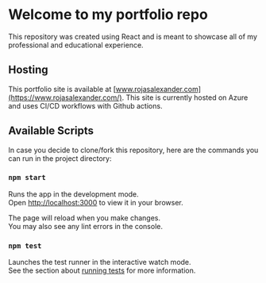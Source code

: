 # Welcome to my portfolio repo

This repository was created using React and is meant to showcase all of my professional and educational experience.

## Hosting

This portfolio site is available at [www.rojasalexander.com](https://www.rojasalexander.com/). This site is currently hosted on Azure and uses CI/CD workflows with Github actions.

## Available Scripts

In case you decide to clone/fork this repository, here are the commands you can run in the project directory:

### `npm start`

Runs the app in the development mode.\
Open [http://localhost:3000](http://localhost:3000) to view it in your browser.

The page will reload when you make changes.\
You may also see any lint errors in the console.

### `npm test`

Launches the test runner in the interactive watch mode.\
See the section about [running tests](https://facebook.github.io/create-react-app/docs/running-tests) for more information.
